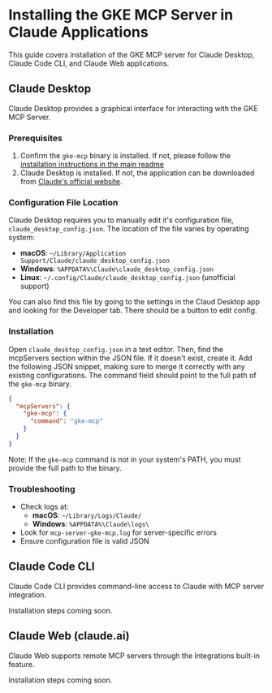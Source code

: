 # Installing the GKE MCP Server in Claude Applications

This guide covers installation of the GKE MCP server for Claude Desktop, Claude Code CLI, and Claude Web applications.

## Claude Desktop

Claude Desktop provides a graphical interface for interacting with the GKE MCP Server.

### Prerequisites

1. Confirm the `gke-mcp` binary is installed. If not, please follow the [installation instructions in the main readme](../../README.md#install-the-mcp-server)
2. Claude Desktop is installed. If not, the application can be downloaded from [Claude's official website](https://claude.ai/download).

### Configuration File Location

Claude Desktop requires you to manually edit it's configuration file, `claude_desktop_config.json`.
The location of the file varies by operating system:

- **macOS**: `~/Library/Application Support/Claude/claude_desktop_config.json`
- **Windows**: `%APPDATA%\Claude\claude_desktop_config.json`
- **Linux**: `~/.config/Claude/claude_desktop_config.json` (unofficial support)

You can also find this file by going to the settings in the Claud Desktop app and looking for the Developer tab. There should be a button to edit config.

### Installation

Open `claude_desktop_config.json` in a text editor. Then, find the mcpServers section within the JSON file. If it doesn't exist,
create it. Add the following JSON snippet, making sure to merge it correctly with any existing configurations. The command field
should point to the full path of the `gke-mcp` binary.

```json
{
  "mcpServers": {
    "gke-mcp": {
      "command": "gke-mcp"
    }
  }
}
```

Note: If the `gke-mcp` command is not in your system's PATH, you must provide the full path to the binary.

### Troubleshooting

- Check logs at:
  - **macOS**: `~/Library/Logs/Claude/`
  - **Windows**: `%APPDATA%\Claude\logs\`
- Look for `mcp-server-gke-mcp.log` for server-specific errors
- Ensure configuration file is valid JSON

## Claude Code CLI

Claude Code CLI provides command-line access to Claude with MCP server integration.

Installation steps coming soon.

## Claude Web (claude.ai)

Claude Web supports remote MCP servers through the Integrations built-in feature.

Installation steps coming soon.
